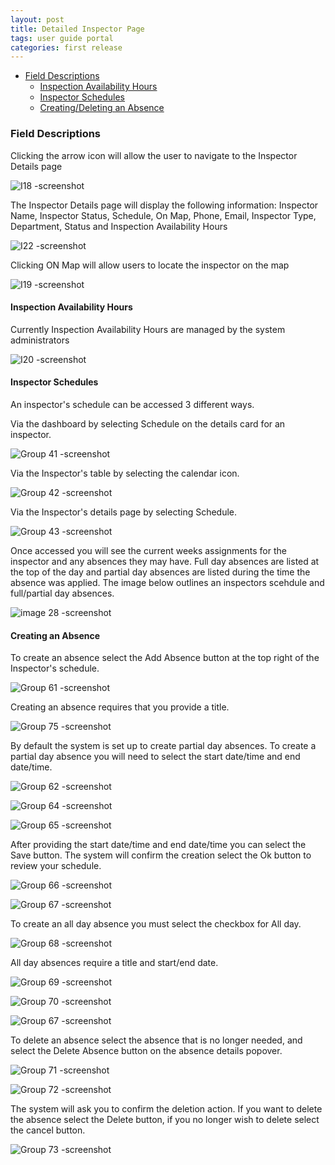 ```yaml
---
layout: post
title: Detailed Inspector Page
tags: user guide portal
categories: first release
---
```


- [Field Descriptions](#-Field-Descriptions)
  * [Inspection Availability Hours](#-Inspection-Availability-Hours)
  * [Inspector Schedules](#-Inspector-Schedules)
  * [Creating/Deleting an Absence](#-Creating-An-Absence)
    
<link rel="stylesheet" href="/User-Guide-Portal/styles.css">

### Field Descriptions <a name="-Field-Descriptions"></a>

Clicking the arrow icon will allow the user to navigate to the Inspector Details page

![I18 -screenshot](https://user-images.githubusercontent.com/81990744/119042869-6b300f00-b986-11eb-9b9a-7df1faea50e4.png)

The Inspector Details page will display the following information: Inspector Name, Inspector Status, Schedule, On Map, Phone, Email, Inspector Type, Department, Status and Inspection Availability Hours

![I22 -screenshot](https://user-images.githubusercontent.com/81990744/119042094-64ed6300-b985-11eb-8097-01b3da9da46b.png)

Clicking ON Map will allow users to locate the inspector on the map

![I19 -screenshot](https://user-images.githubusercontent.com/81990744/119042448-d75e4300-b985-11eb-9254-acee18e7034c.png)

#### Inspection Availability Hours <a name="-Inspection-Availability-Hours"></a>

Currently Inspection Availability Hours are managed by the system administrators

![I20 -screenshot](https://user-images.githubusercontent.com/81990744/119042487-e9d87c80-b985-11eb-91de-82cc68b08928.png)

#### Inspector Schedules <a name="-Inspector-Schedules"></a>

An inspector's schedule can be accessed 3 different ways.

Via the dashboard by selecting Schedule on the details card for an inspector.

![Group 41 -screenshot](https://user-images.githubusercontent.com/84864458/125123244-68b77f00-e0c4-11eb-962b-6537dd3c5fa1.png)

Via the Inspector's table by selecting the calendar icon.

![Group 42 -screenshot](https://user-images.githubusercontent.com/84864458/125123289-77059b00-e0c4-11eb-9564-bd993a8e07d8.png)


Via the Inspector's details page by selecting Schedule.

![Group 43 -screenshot](https://user-images.githubusercontent.com/84864458/125123315-7ff66c80-e0c4-11eb-9006-8aed3861a02c.png)

Once accessed you will see the current weeks assignments for the inspector and any absences they may have.
Full day absences are listed at the top of the day and partial day absences are listed during the time the absence was applied. The image below outlines an inspectors scehdule and full/partial day absences. 

![image 28 -screenshot](https://user-images.githubusercontent.com/84864458/127001445-2933b7a1-7617-4121-be00-ed021ea3acf3.png)

#### Creating an Absence <a name="-Creating-An-Absence"></a>

To create an absence select the Add Absence button at the top right of the Inspector's schedule.

![Group 61 -screenshot](https://user-images.githubusercontent.com/84864458/127017307-e63aa30b-e402-4285-8f49-b6ac9f133826.png)

Creating an absence requires that you provide a title.

![Group 75 -screenshot](https://user-images.githubusercontent.com/84864458/127017637-21c26310-ab6a-4441-a787-b85958749a16.png)

By default the system is set up to create partial day absences. To create a partial day absence you will need to select the start date/time and end date/time.

![Group 62 -screenshot](https://user-images.githubusercontent.com/84864458/127017896-fb70354d-559d-40fe-8cd6-c09167733f62.png)

![Group 64 -screenshot](https://user-images.githubusercontent.com/84864458/127017928-4d19139a-9957-4463-ac80-dbf1839f5f8b.png)

![Group 65 -screenshot](https://user-images.githubusercontent.com/84864458/127017950-392e0bf2-e606-48e8-b905-70cc20051eff.png)

After providing the start date/time and end date/time you can select the Save button. The system will confirm the creation select the Ok button to review your schedule.

![Group 66 -screenshot](https://user-images.githubusercontent.com/84864458/127018114-9327190f-6282-44bb-893b-7d297df5f95e.png)

![Group 67 -screenshot](https://user-images.githubusercontent.com/84864458/127018127-6e5325f9-81ba-4a3d-988c-3ab39ba7a809.png)

To create an all day absence you must select the checkbox for All day.

![Group 68 -screenshot](https://user-images.githubusercontent.com/84864458/127018422-9a913d0b-cb55-4052-9c7b-0b1621fc5815.png)

All day absences require a title and start/end date.

![Group 69 -screenshot](https://user-images.githubusercontent.com/84864458/127018661-a53d8d66-181f-4c91-9270-5597f398c4bd.png)

![Group 70 -screenshot](https://user-images.githubusercontent.com/84864458/127018694-ae9a122e-5b72-41f9-8149-46a12fffcf4c.png)

![Group 67 -screenshot](https://user-images.githubusercontent.com/84864458/127019767-dab684e5-b5dd-4b18-a245-b315974c0f1c.png)

To delete an absence select the absence that is no longer needed, and select the Delete Absence button on the absence details popover. 

![Group 71 -screenshot](https://user-images.githubusercontent.com/84864458/127019095-856517a7-2e79-46c1-99bd-93983e65fab8.png)

![Group 72 -screenshot](https://user-images.githubusercontent.com/84864458/127019113-2047f4f6-2842-4200-9aa8-65bc2e051169.png)

The system will ask you to confirm the deletion action.  If you want to delete the absence select the Delete button, if you no longer wish to delete select the cancel button.

![Group 73 -screenshot](https://user-images.githubusercontent.com/84864458/127019284-606f2822-334b-4084-babb-f7fb723a0f8c.png)
